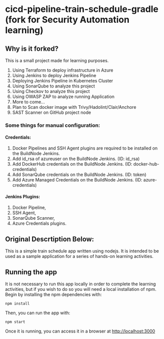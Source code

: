 # cicd-pipeline-train-schedule-gradle (fork for Security Automation learning)

## Why is it forked?
This is a small project made for learning purposes.
1) Using Terraform to deploy infrastructure in Azure
2) Using Jenkins to deploy Jenkins Pipeline
3) Deploying Jenkins Pipeline in Kubernetes Cluster
4) Using SonarQube to analyze this project
5) Using Checkov to analyze this project
6) Using OWASP ZAP to analyze running Application
7) More to come...
8) Plan to Scan docker image with Trivy/Hadolint/Clair/Anchore
9) SAST Scanner on GitHub project node

### Some things for manual configuration:
#### Credentials:
1) Docker Pipelines and SSH Agent plugins are required to be installed on the BuildNode Jenkins.
2) Add id_rsa of azureuser on the BuildNode Jenkins. (ID: id_rsa)
3) Add DockerHub credentials on the BuildNode Jenkins. (ID: docker-hub-credentials)
4) Add SonarQube credentials on the BuildNode Jenkins. (ID: token)
5) Add Azure Managed Credentials on the BuildNode Jenkins. (ID: azure-credentials)
#### Jenkins Plugins:
1) Docker Pipeline, 
2) SSH Agent, 
3) SonarQube Scanner, 
4) Azure Credentials plugins.




## Original Descrtiption Below:
This is a simple train schedule app written using nodejs. It is intended to be used as a sample application for a series of hands-on learning activities.


## Running the app

It is not necessary to run this app locally in order to complete the learning activities, but if you wish to do so you will need a local installation of npm. Begin by installing the npm dependencies with:

    npm install

Then, you can run the app with:

    npm start

Once it is running, you can access it in a browser at [http://localhost:3000](http://localhost:3000)



